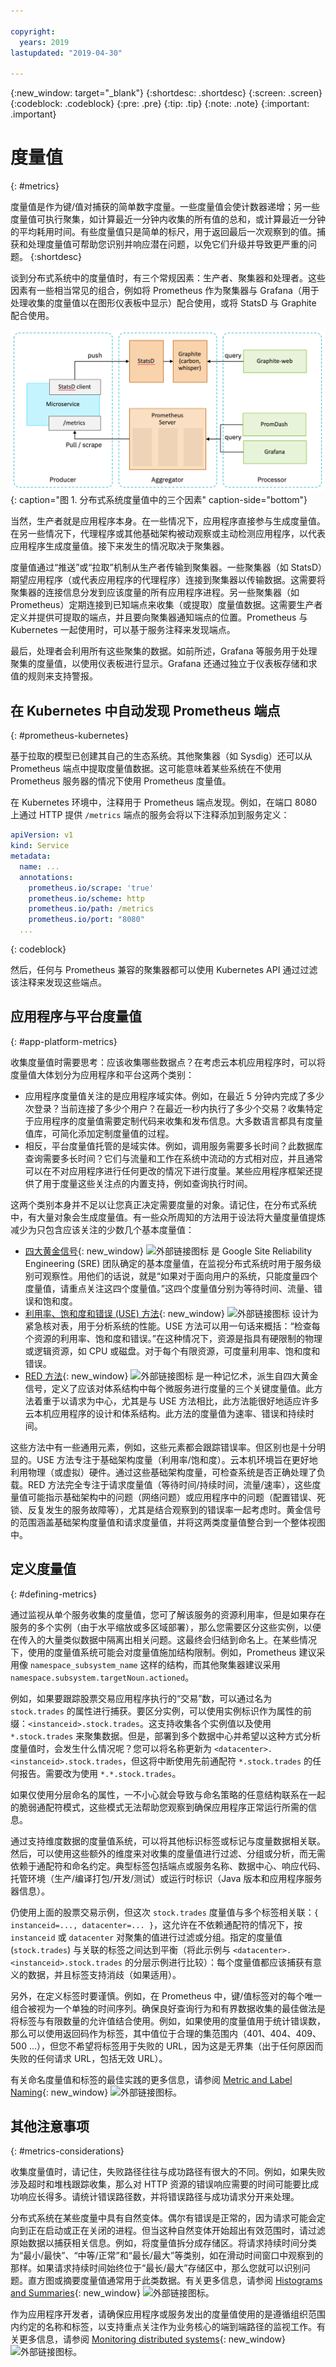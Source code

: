 ```yaml
---

copyright:
  years: 2019
lastupdated: "2019-04-30"

---
```


{:new_window: target="_blank"}
{:shortdesc: .shortdesc}
{:screen: .screen}
{:codeblock: .codeblock}
{:pre: .pre}
{:tip: .tip}
{:note: .note}
{:important: .important}

# 度量值
{: #metrics}

度量值是作为键/值对捕获的简单数字度量。一些度量值会使计数器递增；另一些度量值可执行聚集，如计算最近一分钟内收集的所有值的总和，或计算最近一分钟的平均耗用时间。有些度量值只是简单的标尺，用于返回最后一次观察到的值。捕获和处理度量值可帮助您识别并响应潜在问题，以免它们升级并导致更严重的问题。
{:shortdesc}

谈到分布式系统中的度量值时，有三个常规因素：生产者、聚集器和处理者。这些因素有一些相当常见的组合，例如将 Prometheus 作为聚集器与 Grafana（用于处理收集的度量值以在图形仪表板中显示）配合使用，或将 StatsD 与 Graphite 配合使用。

![分布式系统度量值中的三个因素](images/metrics-systems.png "分布式系统度量值中的三个因素"){: caption="图 1. 分布式系统度量值中的三个因素" caption-side="bottom"}

当然，生产者就是应用程序本身。在一些情况下，应用程序直接参与生成度量值。在另一些情况下，代理程序或其他基础架构被动观察或主动检测应用程序，以代表应用程序生成度量值。接下来发生的情况取决于聚集器。

度量值通过“推送”或“拉取”机制从生产者传输到聚集器。一些聚集器（如 StatsD）期望应用程序（或代表应用程序的代理程序）连接到聚集器以传输数据。这需要将聚集器的连接信息分发到应该度量的所有应用程序进程。另一些聚集器（如 Prometheus）定期连接到已知端点来收集（或提取）度量值数据。这需要生产者定义并提供可提取的端点，并且要向聚集器通知端点的位置。Prometheus 与 Kubernetes 一起使用时，可以基于服务注释来发现端点。

最后，处理者会利用所有这些聚集的数据。如前所述，Grafana 等服务用于处理聚集的度量值，以使用仪表板进行显示。Grafana 还通过独立于仪表板存储和求值的规则来支持警报。

## 在 Kubernetes 中自动发现 Prometheus 端点
{: #prometheus-kubernetes}

基于拉取的模型已创建其自己的生态系统。其他聚集器（如 Sysdig）还可以从 Prometheus 端点中提取度量值数据。这可能意味着某些系统在不使用 Prometheus 服务器的情况下使用 Prometheus 度量值。

在 Kubernetes 环境中，注释用于 Prometheus 端点发现。例如，在端口 8080 上通过 HTTP 提供 `/metrics` 端点的服务会将以下注释添加到服务定义：

```yaml
apiVersion: v1
kind: Service
metadata:
  name: ...
  annotations:
    prometheus.io/scrape: 'true'
    prometheus.io/scheme: http
    prometheus.io/path: /metrics
    prometheus.io/port: "8080"
  ...
```
{: codeblock}

然后，任何与 Prometheus 兼容的聚集器都可以使用 Kubernetes API 通过过滤该注释来发现这些端点。

## 应用程序与平台度量值
{: #app-platform-metrics}

收集度量值时需要思考：应该收集哪些数据点？在考虑云本机应用程序时，可以将度量值大体划分为应用程序和平台这两个类别：

* 应用程序度量值关注的是应用程序域实体。例如，在最近 5 分钟内完成了多少次登录？当前连接了多少个用户？在最近一秒内执行了多少个交易？收集特定于应用程序的度量值需要定制代码来收集和发布信息。大多数语言都具有度量值库，可简化添加定制度量值的过程。
* 相反，平台度量值托管的是域实体。例如，调用服务需要多长时间？此数据库查询需要多长时间？它们与流量和工作在系统中流动的方式相对应，并且通常可以在不对应用程序进行任何更改的情况下进行度量。某些应用程序框架还提供了用于度量这些关注点的内置支持，例如查询执行时间。

这两个类别本身并不足以让您真正决定需要度量的对象。请记住，在分布式系统中，有大量对象会生成度量值。有一些众所周知的方法用于设法将大量度量值提炼减少为只包含应该关注的少数几个基本度量值：

* [四大黄金信号](https://landing.google.com/sre/sre-book/chapters/monitoring-distributed-systems/#xref_monitoring_golden-signals){: new_window} ![外部链接图标](../icons/launch-glyph.svg "外部链接图标") 是 Google Site Reliability Engineering (SRE) 团队确定的基本度量值，在监视分布式系统时用于服务级别可观察性。用他们的话说，就是“如果对于面向用户的系统，只能度量四个度量值，请重点关注这四个度量值。”这四个度量值分别为等待时间、流量、错误和饱和度。
* [利用率、饱和度和错误 (USE) 方法](http://www.brendangregg.com/usemethod.html){: new_window} ![外部链接图标](../icons/launch-glyph.svg "外部链接图标") 设计为紧急核对表，用于分析系统的性能。USE 方法可以用一句话来概括：“检查每个资源的利用率、饱和度和错误。”在这种情况下，资源是指具有硬限制的物理或逻辑资源，如 CPU 或磁盘。对于每个有限资源，可度量利用率、饱和度和错误。 
* [RED 方法](https://thenewstack.io/monitoring-microservices-red-method/){: new_window} ![外部链接图标](../icons/launch-glyph.svg "外部链接图标") 是一种记忆术，派生自四大黄金信号，定义了应该对体系结构中每个微服务进行度量的三个关键度量值。此方法着重于以请求为中心，尤其是与 USE 方法相比，此方法能很好地适应许多云本机应用程序的设计和体系结构。此方法的度量值为速率、错误和持续时间。 

这些方法中有一些通用元素，例如，这些元素都会跟踪错误率。但区别也是十分明显的。USE 方法专注于基础架构度量（利用率/饱和度）。云本机环境旨在更好地利用物理（或虚拟）硬件。通过这些基础架构度量，可检查系统是否正确处理了负载。RED 方法完全专注于请求度量值（等待时间/持续时间，流量/速率），这些度量值可能指示基础架构中的问题（网络问题）或应用程序中的问题（配置错误、死锁、反复发生的服务故障等），尤其是结合观察到的错误率一起考虑时。黄金信号的范围涵盖基础架构度量值和请求度量值，并将这两类度量值整合到一个整体视图中。

## 定义度量值
{: #defining-metrics}

通过监视从单个服务收集的度量值，您可了解该服务的资源利用率，但是如果存在服务的多个实例（由于水平缩放或多区域部署），那么您需要区分这些实例，以便在传入的大量类似数据中隔离出相关问题。这最终会归结到命名上。在某些情况下，使用的度量值系统可能会对度量值施加结构限制。例如，Prometheus 建议采用像 `namespace_subsystem_name` 这样的结构，而其他聚集器建议采用 `namespace.subsystem.targetNoun.actioned`。

例如，如果要跟踪股票交易应用程序执行的“交易”数，可以通过名为 `stock.trades` 的属性进行捕获。要区分实例，可以使用实例标识作为属性的前缀：`<instanceid>.stock.trades`。这支持收集各个实例值以及使用 `*.stock.trades` 来聚集数据。但是，部署到多个数据中心并希望以这种方式分析度量值时，会发生什么情况呢？您可以将名称更新为 `<datacenter>.<instanceid>.stock.trades`，但这将中断使用先前通配符 `*.stock.trades` 的任何报告。需要改为使用 `*.*.stock.trades`。 

如果仅使用分层命名的属性，一不小心就会导致与命名策略的任意结构联系在一起的脆弱通配符模式，这些模式无法帮助您观察到确保应用程序正常运行所需的信息。

通过支持维度数据的度量值系统，可以将其他标识标签或标记与度量数据相关联。然后，可以使用这些额外的维度来对收集的度量值进行过滤、分组或分析，而无需依赖于通配符和命名约定。典型标签包括端点或服务名称、数据中心、响应代码、托管环境（生产/编译打包/开发/测试）或运行时标识（Java 版本和应用程序服务器信息）。

仍使用上面的股票交易示例，但这次 `stock.trades` 度量值与多个标签相关联：`{ instanceid=..., datacenter=... }`，这允许在不依赖通配符的情况下，按 `instanceid` 或 `datacenter` 对聚集的值进行过滤或分组。指定的度量值 (`stock.trades`) 与关联的标签之间达到平衡（将此示例与 `<datacenter>.<instanceid>.stock.trades` 的分层示例进行比较）：每个度量值都应该捕获有意义的数据，并且标签支持消歧（如果适用）。

另外，在定义标签时要谨慎。例如，在 Prometheus 中，键/值标签对的每个唯一组合被视为一个单独的时间序列。确保良好查询行为和有界数据收集的最佳做法是将标签与有限数量的允许值结合使用。例如，如果使用的度量值用于统计错误数，那么可以使用返回码作为标签，其中值位于合理的集范围内（401、404、409、500 ...），但您不希望将标签用于失败的 URL，因为这是无界集（出于任何原因而失败的任何请求 URL，包括无效 URL）。

有关命名度量值和标签的最佳实践的更多信息，请参阅 [Metric and Label Naming](https://prometheus.io/docs/practices/naming/){: new_window} ![外部链接图标](../icons/launch-glyph.svg "外部链接图标")。

## 其他注意事项
{: #metrics-considerations}

收集度量值时，请记住，失败路径往往与成功路径有很大的不同。例如，如果失败涉及超时和堆栈跟踪收集，那么对 HTTP 资源的错误响应需要的时间可能要比成功响应长得多。请统计错误路径数，并将错误路径与成功请求分开来处理。

分布式系统在某些度量中具有自然变体。偶尔有错误是正常的，因为请求可能会定向到正在启动或正在关闭的进程。但当这种自然变体开始超出有效范围时，请过滤原始数据以捕获相关信息。例如，将度量值拆分成存储区。将请求持续时间分类为“最小/最快”、“中等/正常”和“最长/最大”等类别，如在滑动时间窗口中观察到的那样。如果请求持续时间始终位于“最长/最大”存储区中，那么您就可以识别问题。直方图或摘要度量值通常用于此类数据。有关更多信息，请参阅 [Histograms and Summaries](https://prometheus.io/docs/practices/histograms/){: new_window} ![外部链接图标](../icons/launch-glyph.svg "外部链接图标")。

作为应用程序开发者，请确保应用程序或服务发出的度量值使用的是遵循组织范围内约定的名称和标签，以支持重点关注作为业务核心的端到端路径的监视工作。有关更多信息，请参阅 [Monitoring distributed systems](https://landing.google.com/sre/sre-book/chapters/monitoring-distributed-systems/){: new_window} ![外部链接图标](../icons/launch-glyph.svg "外部链接图标")。
